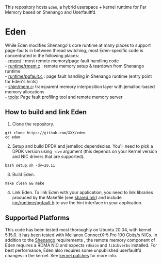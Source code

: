 
This repository hosts `Eden`, a hybrid userspace + kernel runtime for Far
Memory based on Shenango and Userfaultfd.

# Eden
While Eden modifies Shenango's core runtime at many places to support
page-faults in between thread switching, most Eden-specific code is
concentrated in the following places:  
    - [rmem/](./rmem) : most remote memory/page fault handling code  
    - [runtime/rmem.c](./runtime/rmem.c) : remote memory setup & teardown from Shenango runtime  
    - [runtime/pgfault.c](./runtime/pgfault.c) : page fault handling in Shenango runtime (entry point for Eden's hints)  
    - [shim/mem.c](./shim/mem.c): transparent memory interposition layer with jemalloc-based memory allocations  
    - [tools](./tools): Page fault profiling tool and remote memory server  

## How to build and link Eden
1) Clone the repository.
```
git clone https://github.com/XXX/eden
cd eden
```

2) Setup and build DPDK and jemalloc dependecies. You'll need to 
pick a DPDK version using `-dv=` argument (this depends on your 
Kernel version and NIC drivers that are supported).
```
bash setup.sh -dv=20.11
```

3) Build Eden.
```
make clean && make
```

4) Link Eden. To link Eden with your application, you need to link
libraries produced by the Makefile (see [shared.mk](./shared.mk)) and 
include [inc/runtime/pgfault.h](./inc/runtime/pgfault.h)
to use the hint interface in your application.


## Supported Platforms

This code has been tested most thoroughly on Ubuntu 20.04, with kernel
5.15.0. It has been tested with Mellanox ConnectX-5 Pro 100 Gbits/s
NICs. In addition to the [Shenango](https://github.com/shenango/shenango) requirements , the
remote memory component of Eden requires a RDMA NIC and expects
`rdmacm` and `libibverbs` installed. For best performance, Eden also
requires some unpublished userfaultfd changes in the kernel. See
[kernel patches](./kernel/README.md) for more info.

